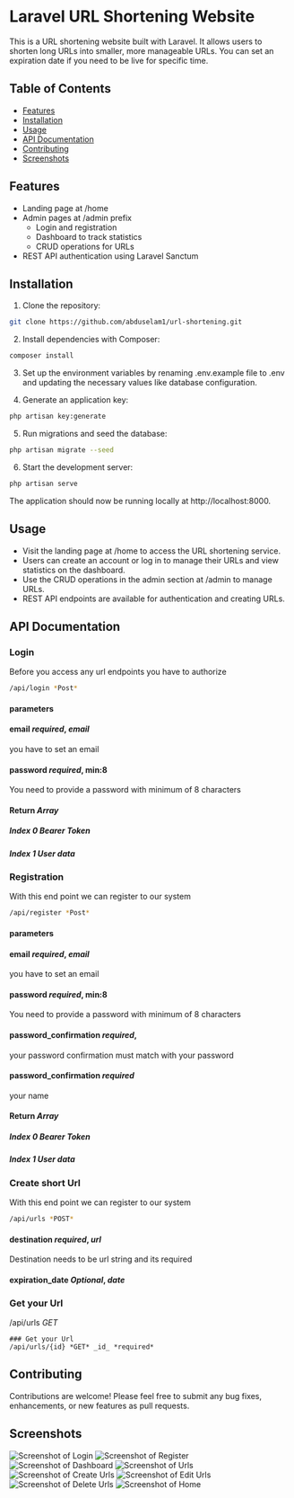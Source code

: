 # Laravel URL Shortening Website

This is a URL shortening website built with Laravel. It allows users to shorten long URLs into smaller, more manageable URLs.
You can set an expiration date if you need to be live for specific time.

## Table of Contents

- [Features](#features)
- [Installation](#installation)
- [Usage](#usage)
- [API Documentation](#api-documentation)
- [Contributing](#contributing)
- [Screenshots](#screenshots)

## Features

- Landing page at /home
- Admin pages at /admin prefix
  - Login and registration
  - Dashboard to track statistics
  - CRUD operations for URLs
- REST API authentication using Laravel Sanctum

## Installation

1. Clone the repository:

```bash
git clone https://github.com/abduselam1/url-shortening.git
```


2. Install dependencies with Composer:


```bash
composer install
```


3. Set up the environment variables by renaming .env.example file to .env and updating the necessary values like database configuration.

4. Generate an application key:

```bash
php artisan key:generate
```


5. Run migrations and seed the database:

```bash
php artisan migrate --seed
```

6. Start the development server:

```bash
php artisan serve
```

The application should now be running locally at http://localhost:8000.

## Usage

- Visit the landing page at /home to access the URL shortening service.
- Users can create an account or log in to manage their URLs and view statistics on the dashboard.
- Use the CRUD operations in the admin section at /admin to manage URLs.
- REST API endpoints are available for authentication and creating URLs.

## API Documentation

### Login
Before you access any url endpoints you have to authorize
```bash
/api/login *Post*
```
#### parameters
#### email _required_, _email_
you have to set an email
#### password _required_, min:8 
You need to provide a password with minimum of 8 characters

#### Return _Array_
##### Index 0 _Bearer Token_
##### Index 1 _User data_

### Registration
With this end point we can register to our system
```bash
/api/register *Post*
```
#### parameters
#### email _required_, _email_
you have to set an email
#### password _required_, min:8 
You need to provide a password with minimum of 8 characters
#### password_confirmation _required_,  
your password confirmation must match with your password

#### password_confirmation _required_  
your name

#### Return _Array_
##### Index 0 _Bearer Token_
##### Index 1 _User data_

### Create short Url
With this end point we can register to our system
```bash
/api/urls *POST*
```
#### destination _required_, _url_
Destination needs to be url string and its required
#### expiration_date _Optional_, _date_ 

### Get your Url
/api/urls *GET*
```
### Get your Url
/api/urls/{id} *GET* _id_ *required*
```


## Contributing

Contributions are welcome! Please feel free to submit any bug fixes, enhancements, or new features as pull requests.

## Screenshots
![Screenshot of Login](./public/screenshots/login.png)
![Screenshot of Register](./public/screenshots/registration.png)
![Screenshot of Dashboard](./public/screenshots/dashboard.png)
![Screenshot of Urls](./public/screenshots/urls.png)
![Screenshot of Create Urls](./public/screenshots/create.png)
![Screenshot of Edit Urls](./public/screenshots/edit.png)
![Screenshot of Delete Urls](./public/screenshots/delete.png)
![Screenshot of Home](./public/screenshots/home.png)